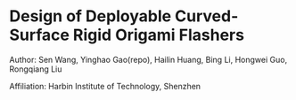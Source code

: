 # Design of Deployable Curved-Surface Rigid Origami Flashers

Author: Sen Wang, Yinghao Gao(repo), Hailin Huang, Bing Li, Hongwei Guo, Rongqiang Liu

Affiliation: Harbin Institute of Technology, Shenzhen


